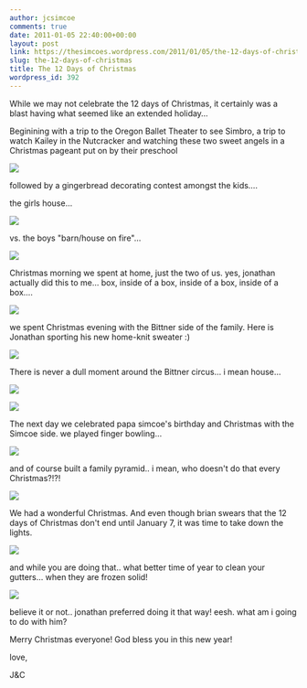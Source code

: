 ```yaml
---
author: jcsimcoe
comments: true
date: 2011-01-05 22:40:00+00:00
layout: post
link: https://thesimcoes.wordpress.com/2011/01/05/the-12-days-of-christmas/
slug: the-12-days-of-christmas
title: The 12 Days of Christmas
wordpress_id: 392
---
```


While we may not celebrate the 12 days of Christmas, it certainly was a blast having what seemed like an extended holiday…




Beginining with a trip to the Oregon Ballet Theater to see Simbro, a trip to watch Kailey in the Nutcracker and watching these two sweet angels in a Christmas pageant put on by their preschool




![](/public/assets/tumblr_lekok0tVMd1qb8l8q.jpg)




followed by a gingerbread decorating contest amongst the kids….




the girls house…




![](/public/assets/tumblr_lekol3oHZO1qb8l8q.jpg)




vs. the boys "barn/house on fire"…




![](/public/assets/tumblr_lekl3rei8f1qb8l8q.jpg)




Christmas morning we spent at home, just the two of us. yes, jonathan actually did this to me… box, inside of a box, inside of a box, inside of a box….




![](/public/assets/tumblr_lekl5zydjN1qb8l8q.jpg)




we spent Christmas evening with the Bittner side of the family. Here is Jonathan sporting his new home-knit sweater :)




![](/public/assets/tumblr_lekl7rYa5w1qb8l8q.jpg)




There is never a dull moment around the Bittner circus… i mean house…




![](/public/assets/tumblr_lekor3jcF31qb8l8q.jpg)




![](/public/assets/tumblr_lekorwjVDj1qb8l8q.jpg)




The next day we celebrated papa simcoe's birthday and Christmas with the Simcoe side. we played finger bowling…




![](/public/assets/tumblr_leklbfwfQd1qb8l8q.jpg)




and of course built a family pyramid.. i mean, who doesn't do that every Christmas?!?!




![](/public/assets/tumblr_lekld2essm1qb8l8q.jpg)




We had a wonderful Christmas. And even though brian swears that the 12 days of Christmas don't end until January 7, it was time to take down the lights.




![](/public/assets/tumblr_lekoslfAqo1qb8l8q.jpg)




and while you are doing that.. what better time of year to clean your gutters… when they are frozen solid!




![](/public/assets/tumblr_lekot5xFuB1qb8l8q.jpg)




believe it or not.. jonathan preferred doing it that way! eesh. what am i going to do with him?




Merry Christmas everyone! God bless you in this new year!




love,




J&C
